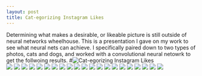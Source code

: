 ```yaml
---
layout: post
title: Cat-egorizing Instagram Likes
---
```


Determining what makes a desirable, or likeable picture is still outside of neural networks wheelhouse. This is a presentation I gave on my work to see what neural nets can achieve. I specifically paired down to two types of photos, cats and dogs, and worked with a convolutional neural netowrk to get the follwoing results. 
#![Cat-egorizing Instagram Likes](bauer1331.github.io/images/Predicting_Instagram_Likes.jpg)  
![](../images/Predicting_Instagram_Likes.jpg)
![](../images/Predicting_Instagram_Likes_2.jpg)
![](../images/Predicting_Instagram_Likes_3.jpg)
![](/images/Predicting_Instagram_Likes_5.jpg)
![](/images/Predicting_Instagram_Likes_6.jpg)
![](/images/Predicting_Instagram_Likes_7.jpg)
![](/images/Predicting_Instagram_Likes_8.jpg)
![](/images/Predicting_Instagram_Likes_9.jpg)
![](/images/Predicting_Instagram_Likes_10.jpg)
![](/images/Predicting_Instagram_Likes_11.jpg)
![](/images/Predicting_Instagram_Likes_12.jpg)
![](/images/Predicting_Instagram_Likes_13.jpg)
![](/images/Predicting_Instagram_Likes_14.jpg)
![](/images/Predicting_Instagram_Likes_15.jpg)
![](/images/Predicting_Instagram_Likes_16.jpg)
![](/images/Predicting_Instagram_Likes_17.jpg)
![](/images/Predicting_Instagram_Likes_18.jpg)
![](/images/Predicting_Instagram_Likes_19.jpg)
![](/images/Predicting_Instagram_Likes_20.jpg)
![](/images/Predicting_Instagram_Likes_21.jpg)
![](/images/Predicting_Instagram_Likes_22.jpg)
